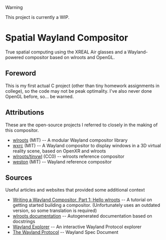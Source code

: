> [!WARNING]
> This project is currently a WIP.

# Spatial Wayland Compositor

True spatial computing using the XREAL Air glasses and a Wayland-powered 
compositor based on wlroots and OpenGL.

## Foreword

This is my first actual C project (other than tiny homework assignments in 
college), so the code may not be peak optimality. I've also never done OpenGL 
before, so... be warned.

## Attributions

These are the open-source projects I referred to closely in the making of this compositor.

- [wlroots](https://gitlab.freedesktop.org/wlroots/wlroots) (MIT) -- A modular Wayland compositor library
- [wxrc](https://git.sr.ht/~sircmpwn/wxrc) (MIT) -- A Wayland compositor to display windows in a 3D virtual reality scene, based on OpenXR and wlroots
- [wlroots/tinywl](https://gitlab.freedesktop.org/wlroots/wlroots/-/tree/master/tinywl) (CC0) -- wlroots reference compositor
- [weston](https://gitlab.freedesktop.org/wayland/weston) (MIT) -- Wayland reference compositor

## Sources

Useful articles and websites that provided some additional context 

- [Writing a Wayland Compositor, Part 1: Hello wlroots](https://drewdevault.com/2018/02/17/Writing-a-Wayland-compositor-1.html) -- A tutorial on getting started building a compositor. (Unfortunately uses an outdated version, so some translation is required)
- [wlroots documentation](https://wayland.emersion.fr/wlroots/) -- Autogenerated documentation based on docstrings
- [Wayland Explorer](https://wayland.app/protocols/) -- An interactive Wayland Protocol explorer
- [The Wayland Protocol](https://wayland.freedesktop.org/docs/html/) -- Wayland Spec Document 
